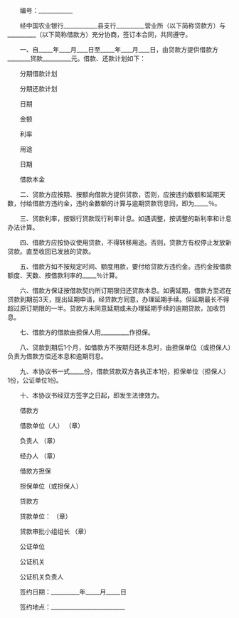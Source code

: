 
 


　　编号：____________


　　经中国农业银行____________县支行__________营业所（以下简称贷款方）与__________（以下简称借款方）充分协商，签订本合同，共同遵守。


　　一、自_____年____月____日至_____年____月____日，由贷款方提供借款方________贷款__________元。借款、还款计划如下：


　　分期借款计划


　　分期还款计划


　　日期


　　金额


　　利率


　　用途


　　日期


　　借款本金


　　二、贷款方应按期、按额向借款方提供贷款，否则，应按违约数额和延期天数，付给借款方违约金，违约金数额的计算与逾期贷款罚息同，即为_____％。


　　三、贷款利率，按银行贷款现行利率计息。如遇调整，按调整的新利率和计息办法计算。


　　四、借款方应按协议使用贷款，不得转移用途。否则，贷款方有权停止发放新贷款。直至收回已发放的贷款。


　　五、借款方如不按规定时间、额度用款，要付给贷款方违约金。违约金按借款额度、天数、按借款利率的_____％计算。


　　六、借款方保证按借款契约所订期限归还贷款本息。如需延期，借款方至迟在贷款到期前3天，提出延期申请，经贷款方同意，办理延期手续。但延期最长不得超过原订期限的一半。贷款方未同意延期或未办理延期手续的逾期贷款，加收罚息。


　　七、借款方的借款由担保人用__________作担保。


　　八、贷款到期后1个月，如借款方不按期归还本息时，由担保单位（或担保人）负责为借款方偿还本息和逾期罚息。


　　九、本协议书一式_____份，借款贷款双方各执正本1份，担保单位（担保人）1份，公证单位1份。


　　十、本协议书经双方签字之日起，即发生法律效力。


　　借款方


　　借款单位（人） （章）


　　负责人 （章）


　　经办人 （章）


　　借款方担保


　　担保单位（或担保人）


　　贷款方


　　贷款单位： （章）


　　贷款审批小组组长 （章）


　　公证单位


　　公证机关


　　公证机关负责人


　　签约日期：__________年_____月_____日


　　签约地点：__________________________
 


 

 
 
 
 
 
  


  
 

  


  


  
 
 
 
 

